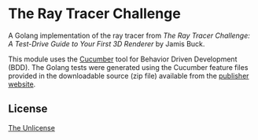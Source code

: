 # The Ray Tracer Challenge

A Golang implementation of the ray tracer from *The Ray Tracer Challenge: A Test-Drive Guide to Your First 3D Renderer* by Jamis Buck.

This module uses the [Cucumber](https://cucumber.io/) tool for Behavior Driven Development (BDD). The Golang tests were generated using the Cucumber feature files provided in the downloadable source (zip file) available from the [publisher website](https://pragprog.com/titles/jbtracer/the-ray-tracer-challenge/).

## License

[The Unlicense](LICENSE.txt)
